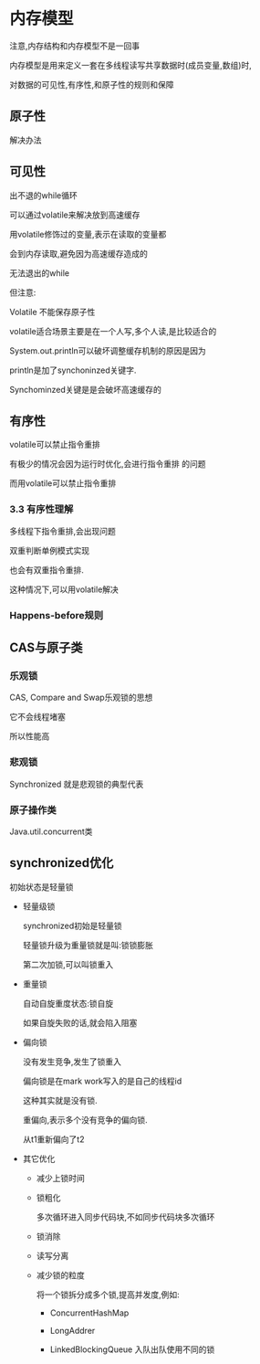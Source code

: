 # 内存模型

注意,内存结构和内存模型不是一回事



内存模型是用来定义一套在多线程读写共享数据时(成员变量,数组)时,

对数据的可见性,有序性,和原子性的规则和保障



## 原子性

解决办法

## 可见性

出不退的while循环

 可以通过volatile来解决放到高速缓存

用volatile修饰过的变量,表示在读取的变量都

会到内存读取,避免因为高速缓存造成的

无法退出的while



但注意:

Volatile 不能保存原子性

volatile适合场景主要是在一个人写,多个人读,是比较适合的



System.out.println可以破坏调整缓存机制的原因是因为

println是加了synchoninzed关键字.

Synchominzed关键是是会破坏高速缓存的



## 有序性

volatile可以禁止指令重排

有极少的情况会因为运行时优化,会进行指令重排 的问题

而用volatile可以禁止指令重排



### 3.3 有序性理解

多线程下指令重排,会出现问题



双重判断单例模式实现



也会有双重指令重排.

这种情况下,可以用volatile解决



### Happens-before规则



## CAS与原子类

### 乐观锁 

CAS, Compare and Swap乐观锁的思想

它不会线程堵塞

所以性能高

### 悲观锁

Synchronized 就是悲观锁的典型代表



### 原子操作类

Java.util.concurrent类





## synchronized优化

初始状态是轻量锁

- 轻量级锁

  synchronized初始是轻量锁

  轻量锁升级为重量锁就是叫:锁锁膨胀

  第二次加锁,可以叫锁重入

  

- 重量锁

  自动自旋重度状态:锁自旋

  如果自旋失败的话,就会陷入阻塞

- 偏向锁

  没有发生竞争,发生了锁重入

  偏向锁是在mark work写入的是自己的线程id

  这种其实就是没有锁.

  重偏向,表示多个没有竞争的偏向锁.

  从t1重新偏向了t2

- 其它优化

  - 减少上锁时间

  - 锁粗化

    多次循环进入同步代码块,不如同步代码块多次循环

  - 锁消除

  - 读写分离

  - 减少锁的粒度

     将一个锁拆分成多个锁,提高并发度,例如:

    - ConcurrentHashMap

    - LongAddrer
    - LinkedBlockingQueue 入队出队使用不同的锁

    

    

    

    

    

    

    



